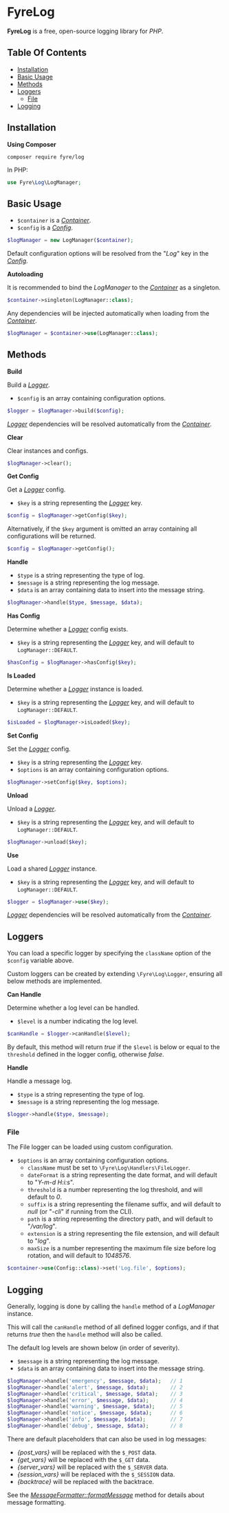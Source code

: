 # FyreLog

**FyreLog** is a free, open-source logging library for *PHP*.


## Table Of Contents
- [Installation](#installation)
- [Basic Usage](#basic-usage)
- [Methods](#methods)
- [Loggers](#loggers)
    - [File](#file)
- [Logging](#logging)



## Installation

**Using Composer**

```
composer require fyre/log
```

In PHP:

```php
use Fyre\Log\LogManager;
```


## Basic Usage

- `$container` is a [*Container*](https://github.com/elusivecodes/FyreContainer).
- `$config` is a  [*Config*](https://github.com/elusivecodes/FyreConfig).

```php
$logManager = new LogManager($container);
```

Default configuration options will be resolved from the "*Log*" key in the [*Config*](https://github.com/elusivecodes/FyreConfig).

**Autoloading**

It is recommended to bind the *LogManager* to the [*Container*](https://github.com/elusivecodes/FyreContainer) as a singleton.

```php
$container->singleton(LogManager::class);
```

Any dependencies will be injected automatically when loading from the [*Container*](https://github.com/elusivecodes/FyreContainer).

```php
$logManager = $container->use(LogManager::class);
```


## Methods

**Build**

Build a [*Logger*](#loggers).

- `$config` is an array containing configuration options.

```php
$logger = $logManager->build($config);
```

[*Logger*](#loggers) dependencies will be resolved automatically from the [*Container*](https://github.com/elusivecodes/FyreContainer).

**Clear**

Clear instances and configs.

```php
$logManager->clear();
```

**Get Config**

Get a [*Logger*](#loggers) config.

- `$key` is a string representing the [*Logger*](#loggers) key.

```php
$config = $logManager->getConfig($key);
```

Alternatively, if the `$key` argument is omitted an array containing all configurations will be returned.

```php
$config = $logManager->getConfig();
```

**Handle**

- `$type` is a string representing the type of log.
- `$message` is a string representing the log message.
- `$data` is an array containing data to insert into the message string.

```php
$logManager->handle($type, $message, $data);
```

**Has Config**

Determine whether a [*Logger*](#loggers) config exists.

- `$key` is a string representing the [*Logger*](#loggers) key, and will default to `LogManager::DEFAULT`.

```php
$hasConfig = $logManager->hasConfig($key);
```

**Is Loaded**

Determine whether a [*Logger*](#loggers) instance is loaded.

- `$key` is a string representing the [*Logger*](#loggers) key, and will default to `LogManager::DEFAULT`.

```php
$isLoaded = $logManager->isLoaded($key);
```

**Set Config**

Set the [*Logger*](#loggers) config.

- `$key` is a string representing the [*Logger*](#loggers) key.
- `$options` is an array containing configuration options.

```php
$logManager->setConfig($key, $options);
```

**Unload**

Unload a [*Logger*](#loggers).

- `$key` is a string representing the [*Logger*](#loggers) key, and will default to `LogManager::DEFAULT`.

```php
$logManager->unload($key);
```

**Use**

Load a shared [*Logger*](#loggers) instance.

- `$key` is a string representing the [*Logger*](#loggers) key, and will default to `LogManager::DEFAULT`.

```php
$logger = $logManager->use($key);
```

[*Logger*](#loggers) dependencies will be resolved automatically from the [*Container*](https://github.com/elusivecodes/FyreContainer).


## Loggers

You can load a specific logger by specifying the `className` option of the `$config` variable above.

Custom loggers can be created by extending `\Fyre\Log\Logger`, ensuring all below methods are implemented.

**Can Handle**

Determine whether a log level can be handled.

- `$level` is a number indicating the log level.

```php
$canHandle = $logger->canHandle($level);
```

By default, this method will return *true* if the `$level` is below or equal to the `threshold` defined in the logger config, otherwise *false*.

**Handle**

Handle a message log.

- `$type` is a string representing the type of log.
- `$message` is a string representing the log message.

```php
$logger->handle($type, $message);
```


### File

The File logger can be loaded using custom configuration.

- `$options` is an array containing configuration options.
    - `className` must be set to `\Fyre\Log\Handlers\FileLogger`.
    - `dateFormat` is a string representing the date format, and will default to "*Y-m-d H:i:s*".
    - `threshold` is a number representing the log threshold, and will default to *0*.
    - `suffix` is a string representing the filename suffix, and will default to *null* (or "*-cli*" if running from the CLI).
    - `path` is a string representing the directory path, and will default to "*/var/log*".
    - `extension` is a string representing the file extension, and will default to "*log*".
    - `maxSize` is a number representing the maximum file size before log rotation, and will default to *1048576*.

```php
$container->use(Config::class)->set('Log.file', $options);
```


## Logging

Generally, logging is done by calling the `handle` method of a *LogManager* instance.

This will call the `canHandle` method of all defined logger configs, and if that returns *true* then the `handle` method will also be called.

The default log levels are shown below (in order of severity).

- `$message` is a string representing the log message.
- `$data` is an array containing data to insert into the message string.

```php
$logManager->handle('emergency', $message, $data);   // 1
$logManager->handle('alert', $message, $data);       // 2
$logManager->handle('critical', $message, $data);    // 3
$logManager->handle('error', $message, $data);       // 4
$logManager->handle('warning', $message, $data);     // 5
$logManager->handle('notice', $message, $data);      // 6
$logManager->handle('info', $message, $data);        // 7
$logManager->handle('debug', $message, $data);       // 8
```

There are default placeholders that can also be used in log messages:

- *{post_vars}* will be replaced with the `$_POST` data.
- *{get_vars}* will be replaced with the `$_GET` data.
- *{server_vars}* will be replaced with the `$_SERVER` data.
- *{session_vars}* will be replaced with the `$_SESSION` data.
- *{backtrace}* will be replaced with the backtrace.

See the [*MessageFormatter::formatMessage*](https://www.php.net/manual/en/messageformatter.formatmessage.php) method for details about message formatting.